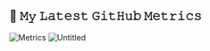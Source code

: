 ## 🔔 𝙼𝚢 𝙻𝚊𝚝𝚎𝚜𝚝 𝙶𝚒𝚝𝙷𝚞𝚋 𝙼𝚎𝚝𝚛𝚒𝚌𝚜
![Metrics](https://metrics.lecoq.io/RamuneRemonedo?template=classic&base.header=0&gists=1&lines=1)
![Untitled](https://github.com/RamuneRemonedo/RamuneRemonedo/assets/99951138/11714c55-c90d-4c90-a48e-2a4a40c5ae62)
